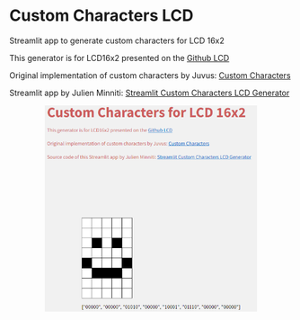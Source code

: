 # Custom Characters LCD
Streamlit app to generate custom characters for LCD 16x2

This generator is for LCD16x2 presented on the [Github LCD](https://github.com/the-raspberry-pi-guy/lcd?tab=readme-ov-file#custom-characters)

Original implementation of custom characters by Juvus: [Custom Characters](https://github.com/juvus/lcd)

Streamlit app by Julien Minniti: [Streamlit Custom Characters LCD Generator](https://custom-characters-for-lcd16x2.streamlit.app/)

<p align="center">
  <img src="img/demo.png" width="75%">
</p>

